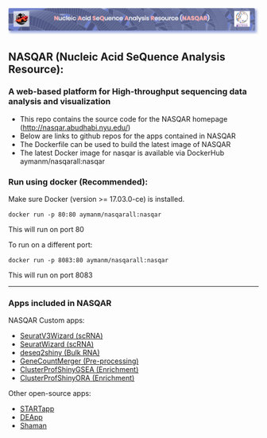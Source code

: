 ![alt text](nasqar_bar.png "NASQAR")

## NASQAR (Nucleic Acid SeQuence Analysis Resource): 
### A web-based platform for High-throughput sequencing data analysis and visualization
- This repo contains the source code for the NASQAR homepage (http://nasqar.abudhabi.nyu.edu/)
- Below are links to github repos for the apps contained in NASQAR
- The Dockerfile can be used to build the latest image of NASQAR
- The latest Docker image for nasqar is available via DockerHub aymanm/nasqarall:nasqar

### Run using docker (Recommended):
Make sure Docker (version >= 17.03.0-ce) is installed.
```
docker run -p 80:80 aymanm/nasqarall:nasqar
```
This will run on port 80

To run on a different port:
```
docker run -p 8083:80 aymanm/nasqarall:nasqar
```
This will run on port 8083

---
### Apps included in NASQAR
NASQAR Custom apps:
- [SeuratV3Wizard (scRNA)](https://github.com/nasqar/seuratv3wizard)
- [SeuratWizard (scRNA)](https://github.com/nasqar/SeuratWizard)
- [deseq2shiny (Bulk RNA)](https://github.com/nasqar/deseq2shiny)
- [GeneCountMerger (Pre-processing)](https://github.com/nasqar/GeneCountMerger)
- [ClusterProfShinyGSEA (Enrichment)](https://github.com/nasqar/ClusterProfShinyGSEA)
- [ClusterProfShinyORA (Enrichment)](https://github.com/nasqar/ClusterProfShinyORA)

Other open-source apps:
- [STARTapp](https://github.com/jminnier/STARTapp)
- [DEApp](https://github.com/yan-cri/DEApp)
- [Shaman](https://github.com/aghozlane/shaman)
